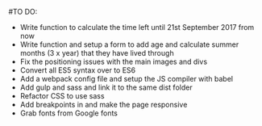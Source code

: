 #TO DO:

- Write function to calculate the time left until 21st September 2017 from now
- Write function and setup a form to add age and calculate summer months (3 x year) that they have lived through
- Fix the positioning issues with the main images and divs
- Convert all ES5 syntax over to ES6
- Add a webpack config file and setup the JS compiler with babel
- Add gulp and sass and link it to the same dist folder
- Refactor CSS to use sass
- Add breakpoints in and make the page responsive
- Grab fonts from Google fonts